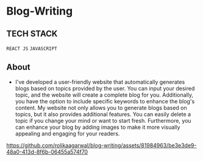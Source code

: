 # Blog-Writing

## TECH STACK
`REACT JS`  `JAVASCRIPT`

## About
- I've developed a user-friendly website that automatically generates blogs based on topics provided by the user. You can input your desired topic, and the website will create a complete blog for you. Additionally, you have the option to include specific keywords to enhance the blog's content.
My website not only allows you to generate blogs based on topics, but it also provides additional features. You can easily delete a topic if you change your mind or want to start fresh. Furthermore, you can enhance your blog by adding images to make it more visually appealing and engaging for your readers.



https://github.com/rolikaagarwal/blog-writing/assets/81984963/be3e3de9-48a0-413d-8f6b-06455a574f70

